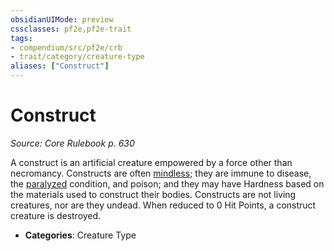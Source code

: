 ```yaml
---
obsidianUIMode: preview
cssclasses: pf2e,pf2e-trait
tags:
- compendium/src/pf2e/crb
- trait/category/creature-type
aliases: ["Construct"]
---
```

# Construct  
*Source: Core Rulebook p. 630*  

A construct is an artificial creature empowered by a force other than necromancy. Constructs are often [mindless](rules/traits/mindless.md "Mindless Creature Trait"); they are immune to disease, the [paralyzed](rules/conditions.md#Paralyzed) condition, and poison; and they may have Hardness based on the materials used to construct their bodies. Constructs are not living creatures, nor are they undead. When reduced to 0 Hit Points, a construct creature is destroyed.

- **Categories**: Creature Type